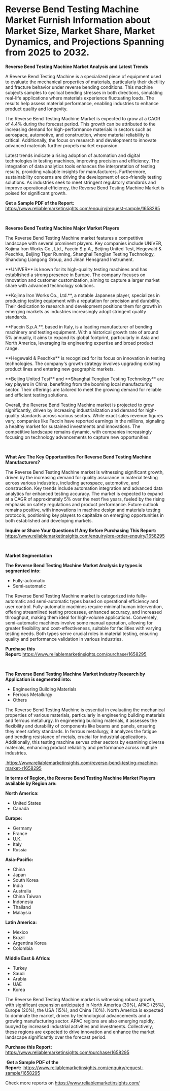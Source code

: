 <p><h1>Reverse Bend Testing Machine Market Furnish Information about Market Size, Market Share, Market Dynamics, and Projections Spanning from 2025 to 2032.</h1></p><p><strong>Reverse Bend Testing Machine Market Analysis and Latest Trends</strong></p>
<p><p>A Reverse Bend Testing Machine is a specialized piece of equipment used to evaluate the mechanical properties of materials, particularly their ductility and fracture behavior under reverse bending conditions. This machine subjects samples to cyclical bending stresses in both directions, simulating real-life applications where materials experience fluctuating loads. The results help assess material performance, enabling industries to enhance product quality and longevity.</p><p>The Reverse Bend Testing Machine Market is expected to grow at a CAGR of 4.4% during the forecast period. This growth can be attributed to the increasing demand for high-performance materials in sectors such as aerospace, automotive, and construction, where material reliability is critical. Additionally, the focus on research and development to innovate advanced materials further propels market expansion. </p><p>Latest trends indicate a rising adoption of automation and digital technologies in testing machines, improving precision and efficiency. The integration of data analytics tools enhances the interpretation of testing results, providing valuable insights for manufacturers. Furthermore, sustainability concerns are driving the development of eco-friendly testing solutions. As industries seek to meet stringent regulatory standards and improve operational efficiency, the Reverse Bend Testing Machine Market is poised for significant growth.</p></p>
<p><strong>Get a Sample PDF of the Report:&nbsp;</strong> <a href="https://www.reliablemarketinsights.com/enquiry/request-sample/1658295?utm_campaign=2606&utm_medium=2&utm_source=Github&utm_content=ia&utm_term=30032025&utm_id=reverse-bend-testing-machine">https://www.reliablemarketinsights.com/enquiry/request-sample/1658295</a></p>
<p>&nbsp;</p>
<p><strong>Reverse Bend Testing Machine Major Market Players</strong></p>
<p><p>The Reverse Bend Testing Machine market features a competitive landscape with several prominent players. Key companies include UNIVER, Kojima Iron Works Co., Ltd., Faccin S.p.A., Beijing United Test, Hegewald & Peschke, Beijing Tiger Running, Shanghai Tengjian Testing Technology, Shandong Liangong Group, and Jinan Hensgrand Instrument.</p><p>**UNIVER** is known for its high-quality testing machines and has established a strong presence in Europe. The company focuses on innovation and customer customization, aiming to capture a larger market share with advanced technology solutions.</p><p>**Kojima Iron Works Co., Ltd.**, a notable Japanese player, specializes in producing testing equipment with a reputation for precision and durability. Their dedication to research and development positions them for growth in emerging markets as industries increasingly adopt stringent quality standards.</p><p>**Faccin S.p.A.**, based in Italy, is a leading manufacturer of bending machinery and testing equipment. With a historical growth rate of around 5% annually, it aims to expand its global footprint, particularly in Asia and North America, leveraging its engineering expertise and broad product range.</p><p>**Hegewald & Peschke** is recognized for its focus on innovation in testing technologies. The company's growth strategy involves upgrading existing product lines and entering new geographic markets. </p><p>**Beijing United Test** and **Shanghai Tengjian Testing Technology** are key players in China, benefiting from the booming local manufacturing sector. Their offerings are tailored to meet the growing demand for reliable and efficient testing solutions.</p><p>Overall, the Reverse Bend Testing Machine market is projected to grow significantly, driven by increasing industrialization and demand for high-quality standards across various sectors. While exact sales revenue figures vary, companies like Faccin have reported earnings in the millions, signaling a healthy market for sustained investments and innovations. The competitive landscape remains dynamic, with companies increasingly focusing on technology advancements to capture new opportunities.</p></p>
<p>&nbsp;</p>
<p><strong>What Are The Key Opportunities For Reverse Bend Testing Machine Manufacturers?</strong></p>
<p><p>The Reverse Bend Testing Machine market is witnessing significant growth, driven by the increasing demand for quality assurance in material testing across various industries, including aerospace, automotive, and construction. Key trends include automation integration and advanced data analytics for enhanced testing accuracy. The market is expected to expand at a CAGR of approximately 5% over the next five years, fueled by the rising emphasis on safety regulations and product performance. Future outlook remains positive, with innovations in machine design and materials testing protocols, positioning key players to capitalize on emerging opportunities in both established and developing markets.</p></p>
<p><strong>Inquire or Share Your Questions If Any Before Purchasing This Report:</strong> <a href="https://www.reliablemarketinsights.com/enquiry/pre-order-enquiry/1658295?utm_campaign=2606&utm_medium=2&utm_source=Github&utm_content=ia&utm_term=30032025&utm_id=reverse-bend-testing-machine">https://www.reliablemarketinsights.com/enquiry/pre-order-enquiry/1658295</a></p>
<p>&nbsp;</p>
<p><strong>Market Segmentation</strong></p>
<p><strong>The Reverse Bend Testing Machine Market Analysis by types is segmented into:</strong></p>
<p><ul><li>Fully-automatic</li><li>Semi-automatic</li></ul></p>
<p><p>The Reverse Bend Testing Machine market is categorized into fully-automatic and semi-automatic types based on operational efficiency and user control. Fully-automatic machines require minimal human intervention, offering streamlined testing processes, enhanced accuracy, and increased throughput, making them ideal for high-volume applications. Conversely, semi-automatic machines involve some manual operation, allowing for greater flexibility and cost-effectiveness, suitable for facilities with varying testing needs. Both types serve crucial roles in material testing, ensuring quality and performance validation in various industries.</p></p>
<p><strong>Purchase this Report:&nbsp;</strong><a href="https://www.reliablemarketinsights.com/purchase/1658295?utm_campaign=2606&utm_medium=2&utm_source=Github&utm_content=ia&utm_term=30032025&utm_id=reverse-bend-testing-machine">https://www.reliablemarketinsights.com/purchase/1658295</a></p>
<p>&nbsp;</p>
<p><strong>The Reverse Bend Testing Machine Market Industry Research by Application is segmented into:</strong></p>
<p><ul><li>Engineering Building Materials</li><li>Ferrous Metallurgy</li><li>Others</li></ul></p>
<p><p>The Reverse Bend Testing Machine is essential in evaluating the mechanical properties of various materials, particularly in engineering building materials and ferrous metallurgy. In engineering building materials, it assesses the flexibility and durability of components like beams and panels, ensuring they meet safety standards. In ferrous metallurgy, it analyzes the fatigue and bending resistance of metals, crucial for industrial applications. Additionally, this testing machine serves other sectors by examining diverse materials, enhancing product reliability and performance across multiple industries.</p></p>
<p><a href="https://www.reliablemarketinsights.com/reverse-bend-testing-machine-market-r1658295?utm_campaign=2606&utm_medium=2&utm_source=Github&utm_content=ia&utm_term=30032025&utm_id=reverse-bend-testing-machine">&nbsp;https://www.reliablemarketinsights.com/reverse-bend-testing-machine-market-r1658295</a></p>
<p><strong>In terms of Region, the Reverse Bend Testing Machine Market Players available by Region are:</strong></p>
<p>
    <p> <strong> North America: </strong>
        <ul>
            <li>United States</li>
            <li>Canada</li>
        </ul>
        </p> 
    <p> <strong> Europe: </strong>
        <ul>
            <li>Germany</li>
            <li>France</li>
            <li>U.K.</li>
            <li>Italy</li>
            <li>Russia</li>
        </ul>
        </p> 
    <p> <strong> Asia-Pacific: </strong>
        <ul>
            <li>China</li>
            <li>Japan</li>
            <li>South Korea</li>
            <li>India</li>
            <li>Australia</li>
            <li>China Taiwan</li>
            <li>Indonesia</li>
            <li>Thailand</li>
            <li>Malaysia</li>
        </ul>
        </p> 
    <p> <strong> Latin America: </strong>
        <ul>
            <li>Mexico</li>
            <li>Brazil</li>
            <li>Argentina Korea</li>
            <li>Colombia</li>
        </ul>
        </p> 
    <p> <strong> Middle East & Africa: </strong>
        <ul>
            <li>Turkey</li>
            <li>Saudi</li>
            <li>Arabia</li>
            <li>UAE</li>
            <li>Korea</li>
        </ul>
    </p>
    </p>
<p><p>The Reverse Bend Testing Machine market is witnessing robust growth, with significant expansion anticipated in North America (30%), APAC (25%), Europe (20%), the USA (15%), and China (10%). North America is expected to dominate the market, driven by technological advancements and a growing manufacturing sector. APAC regions are also emerging rapidly, buoyed by increased industrial activities and investments. Collectively, these regions are expected to drive innovation and enhance the market landscape significantly over the forecast period.</p></p>
<p><strong>Purchase this Report: </strong><a href="https://www.reliablemarketinsights.com/purchase/1658295?utm_campaign=2606&utm_medium=2&utm_source=Github&utm_content=ia&utm_term=30032025&utm_id=reverse-bend-testing-machine">https://www.reliablemarketinsights.com/purchase/1658295</a></p>
<p>&nbsp;<strong>Get a Sample PDF of the Report:&nbsp;&nbsp;</strong><a href="https://www.reliablemarketinsights.com/enquiry/request-sample/1658295?utm_campaign=2606&utm_medium=2&utm_source=Github&utm_content=ia&utm_term=30032025&utm_id=reverse-bend-testing-machine">https://www.reliablemarketinsights.com/enquiry/request-sample/1658295</a></p>
<p><strong></strong></p>
<p>Check more reports on <a href="https://www.reliablemarketinsights.com/?utm_campaign=2606&utm_medium=2&utm_source=Github&utm_content=ia&utm_term=30032025&utm_id=reverse-bend-testing-machine">https://www.reliablemarketinsights.com/</a></p>